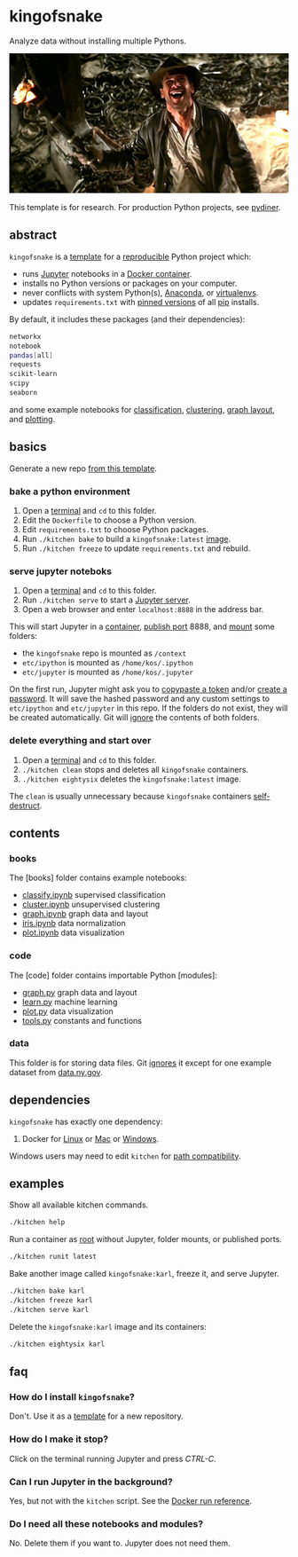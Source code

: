 # kingofsnake

Analyze data without installing multiple Pythons.

<img
  alt="snakepit"
  src="https://raw.githubusercontent.com/samkennerly/posters/master/kingofsnake.jpeg"
  title="Asps. Very dangerous.">

This template is for research. For production Python projects, see [pydiner].

[pydiner]: https://github.com/samkennerly/pydiner/

## abstract

`kingofsnake` is a [template] for a [reproducible] Python project which:

- runs [Jupyter] notebooks in a [Docker container].
- installs no Python versions or packages on your computer.
- never conflicts with system Python(s), [Anaconda], or [virtualenvs].
- updates `requirements.txt` with [pinned versions] of all [pip] installs.

By default, it includes these packages (and their dependencies):
```sh
networkx
notebook
pandas[all]
requests
scikit-learn
scipy
seaborn
```
and some example notebooks for [classification], [clustering], [graph layout], and [plotting].

[template]: https://help.github.com/en/articles/creating-a-repository-from-a-template
[reproducible]: https://en.wikipedia.org/wiki/Replication_crisis
[Jupyter]: https://jupyter.org/
[Docker container]: https://docs.docker.com/develop/
[Anaconda]: https://www.anaconda.com/
[virtualenvs]: https://virtualenv.pypa.io/en/latest/
[pinned versions]: https://pip.pypa.io/en/stable/user_guide/#pinned-version-numbers
[pip]: https://pip.pypa.io/en/stable/
[classification]: books/classify.ipynb
[clustering]: books/cluster.ipynb
[graph layout]: books/graph.ipynb
[plotting]: books/plot.ipynb

## basics

Generate a new repo [from this template].

### bake a python environment

1. Open a [terminal] and `cd` to this folder.
1. Edit the `Dockerfile` to choose a Python version.
1. Edit `requirements.txt` to choose Python packages.
1. Run `./kitchen bake` to build a `kingofsnake:latest` [image].
1. Run `./kitchen freeze` to update `requirements.txt` and rebuild.

### serve jupyter noteboks

1. Open a [terminal] and `cd` to this folder.
1. Run `./kitchen serve` to start a [Jupyter server].
1. Open a web browser and enter `localhost:8888` in the address bar.

This will start Jupyter in a [container], [publish port] 8888, and [mount] some folders:

- the `kingofsnake` repo is mounted as `/context`
- `etc/ipython` is mounted as `/home/kos/.ipython`
- `etc/jupyter` is mounted as `/home/kos/.jupyter`

On the first run, Jupyter might ask you to [copypaste a token] and/or [create a password]. It will save the hashed password and any custom settings to `etc/ipython` and `etc/jupyter` in this repo. If the folders do not exist, they will be created automatically. Git will [ignore] the contents of both folders.

### delete everything and start over

1. Open a [terminal] and `cd` to this folder.
1. `./kitchen clean` stops and deletes all `kingofsnake` containers.
1. `./kitchen eightysix` deletes the `kingofsnake:latest` image.

The `clean` is usually unnecessary because `kingofsnake` containers [self-destruct].

[from this template]: https://help.github.com/en/articles/creating-a-repository-from-a-template
[image]: https://docs.docker.com/engine/reference/commandline/images/
[terminal]: https://en.wikipedia.org/wiki/Command-line_interface
[Jupyter server]: https://jupyter-server.readthedocs.io/en/latest/index.html
[container]: https://docs.docker.com/engine/reference/run/
[publish port]: https://docs.docker.com/network/
[mount]: https://docs.docker.com/storage/bind-mounts/
[copypaste a token]: https://jupyter-notebook.readthedocs.io/en/stable/security.html#
[create a password]: https://jupyter-notebook.readthedocs.io/en/stable/public_server.html
[ignore]: https://git-scm.com/docs/gitignore
[from this template]: https://help.github.com/en/articles/creating-a-repository-from-a-template
[self-destruct]: https://docs.docker.com/engine/reference/run/#clean-up---rm

## contents

### books

The [books] folder contains example notebooks:

- [classify.ipynb](books/classify.ipynb) supervised classification
- [cluster.ipynb](books/cluster.ipynb) unsupervised clustering
- [graph.ipynb](books/graph.ipynb) graph data and layout
- [iris.ipynb](books/iris.ipynb) data normalization
- [plot.ipynb](books/plot.ipynb) data visualization

### code

The [code] folder contains importable Python [modules]:

- [graph.py](code/graph.py) graph data and layout
- [learn.py](code/learn.py) machine learning
- [plot.py](code/plot.py) data visualization
- [tools.py](code/tools.py) constants and functions

### data

This folder is for storing data files. Git [ignores] it except for one example dataset from [data.ny.gov].

[ignores]: https://git-scm.com/docs/gitignore
[data.ny.gov]: https://data.ny.gov/Energy-Environment/Electric-Generation-By-Fuel-Type-GWh-Beginning-196/h4gs-8qnu

## dependencies

`kingofsnake` has exactly one dependency:

1. Docker for [Linux] or [Mac] or [Windows].

Windows users may need to edit `kitchen` for [path compatibility].

[Linux]: https://docs.docker.com/install/
[Mac]: https://docs.docker.com/docker-for-mac/install/
[Windows]: https://docs.docker.com/docker-for-windows/
[path compatibility]: https://en.wikipedia.org/wiki/Path_(computing)#MS-DOS/Microsoft_Windows_style

## examples

Show all available kitchen commands.
```sh
./kitchen help
```
Run a container as [root] without Jupyter, folder mounts, or published ports.
```sh
./kitchen runit latest
```
Bake another image called `kingofsnake:karl`, freeze it, and serve Jupyter.
```sh
./kitchen bake karl
./kitchen freeze karl
./kitchen serve karl
```
Delete the `kingofsnake:karl` image and its containers:
```sh
./kitchen eightysix karl
```

[root]: https://en.wikipedia.org/wiki/Superuser

## faq

### How do I install `kingofsnake`?

Don't. Use it as a [template] for a new repository.

### How do I make it stop?

Click on the terminal running Jupyter and press *CTRL-C*.

### Can I run Jupyter in the background?

Yes, but not with the `kitchen` script. See the [Docker run reference].

### Do I need all these notebooks and modules?

No. Delete them if you want to. Jupyter does not need them.

[template]: https://help.github.com/en/articles/creating-a-repository-from-a-template
[Docker run reference]: https://docs.docker.com/engine/reference/run/
